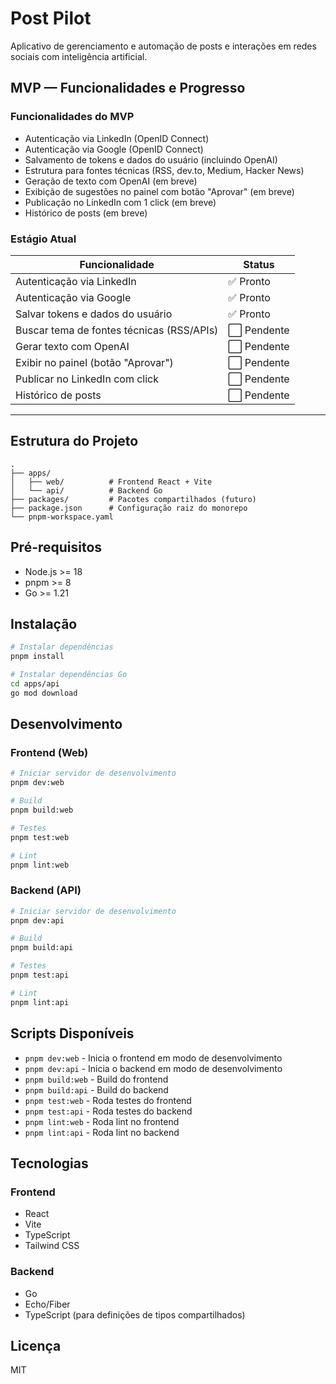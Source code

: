 # Post Pilot

Aplicativo de gerenciamento e automação de posts e interações em redes sociais com inteligência artificial.

## MVP — Funcionalidades e Progresso

### Funcionalidades do MVP

- Autenticação via LinkedIn (OpenID Connect)
- Autenticação via Google (OpenID Connect)
- Salvamento de tokens e dados do usuário (incluindo OpenAI)
- Estrutura para fontes técnicas (RSS, dev.to, Medium, Hacker News)
- Geração de texto com OpenAI (em breve)
- Exibição de sugestões no painel com botão "Aprovar" (em breve)
- Publicação no LinkedIn com 1 click (em breve)
- Histórico de posts (em breve)

### Estágio Atual

| Funcionalidade                            | Status      |
| ----------------------------------------- | ----------- |
| Autenticação via LinkedIn                 | ✅ Pronto   |
| Autenticação via Google                   | ✅ Pronto   |
| Salvar tokens e dados do usuário          | ✅ Pronto   |
| Buscar tema de fontes técnicas (RSS/APIs) | ⬜ Pendente |
| Gerar texto com OpenAI                    | ⬜ Pendente |
| Exibir no painel (botão "Aprovar")        | ⬜ Pendente |
| Publicar no LinkedIn com click            | ⬜ Pendente |
| Histórico de posts                        | ⬜ Pendente |

---

## Estrutura do Projeto

```
.
├── apps/
│   ├── web/          # Frontend React + Vite
│   └── api/          # Backend Go
├── packages/         # Pacotes compartilhados (futuro)
├── package.json      # Configuração raiz do monorepo
└── pnpm-workspace.yaml
```

## Pré-requisitos

- Node.js >= 18
- pnpm >= 8
- Go >= 1.21

## Instalação

```bash
# Instalar dependências
pnpm install

# Instalar dependências Go
cd apps/api
go mod download
```

## Desenvolvimento

### Frontend (Web)

```bash
# Iniciar servidor de desenvolvimento
pnpm dev:web

# Build
pnpm build:web

# Testes
pnpm test:web

# Lint
pnpm lint:web
```

### Backend (API)

```bash
# Iniciar servidor de desenvolvimento
pnpm dev:api

# Build
pnpm build:api

# Testes
pnpm test:api

# Lint
pnpm lint:api
```

## Scripts Disponíveis

- `pnpm dev:web` - Inicia o frontend em modo de desenvolvimento
- `pnpm dev:api` - Inicia o backend em modo de desenvolvimento
- `pnpm build:web` - Build do frontend
- `pnpm build:api` - Build do backend
- `pnpm test:web` - Roda testes do frontend
- `pnpm test:api` - Roda testes do backend
- `pnpm lint:web` - Roda lint no frontend
- `pnpm lint:api` - Roda lint no backend

## Tecnologias

### Frontend

- React
- Vite
- TypeScript
- Tailwind CSS

### Backend

- Go
- Echo/Fiber
- TypeScript (para definições de tipos compartilhados)

## Licença

MIT
